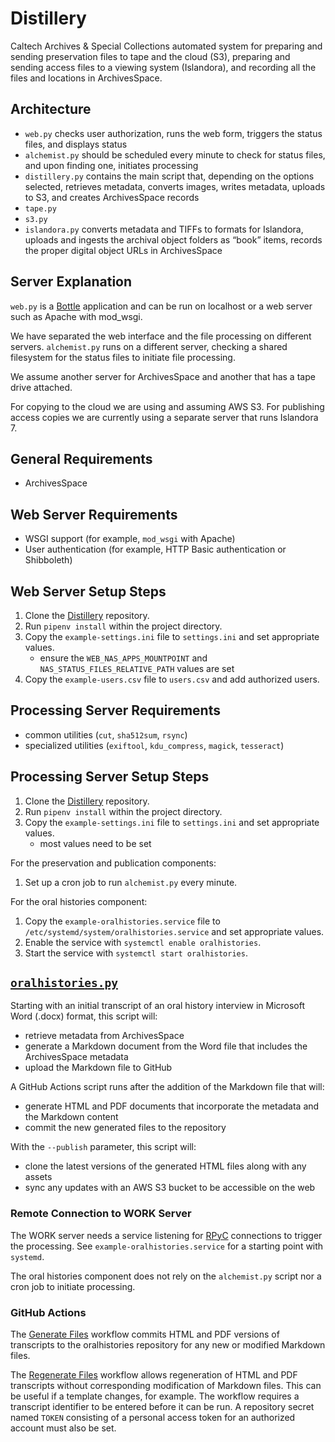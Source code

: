 # Distillery

Caltech Archives & Special Collections automated system for preparing and sending preservation files to tape and the cloud (S3), preparing and sending access files to a viewing system (Islandora), and recording all the files and locations in ArchivesSpace.

## Architecture

- `web.py` checks user authorization, runs the web form, triggers the status files, and displays status
- `alchemist.py` should be scheduled every minute to check for status files, and upon finding one, initiates processing
- `distillery.py` contains the main script that, depending on the options selected, retrieves metadata, converts images, writes metadata, uploads to S3, and creates ArchivesSpace records
- `tape.py`
- `s3.py`
- `islandora.py` converts metadata and TIFFs to formats for Islandora, uploads and ingests the archival object folders as “book” items, records the proper digital object URLs in ArchivesSpace

## Server Explanation

`web.py` is a [Bottle](https://bottlepy.org/) application and can be run on localhost or a web server such as Apache with mod_wsgi.

We have separated the web interface and the file processing on different servers. `alchemist.py` runs on a different server, checking a shared filesystem for the status files to initiate file processing.

We assume another server for ArchivesSpace and another that has a tape drive attached.

For copying to the cloud we are using and assuming AWS S3. For publishing access copies we are currently using a separate server that runs Islandora 7.

## General Requirements

- ArchivesSpace

## Web Server Requirements

- WSGI support (for example, `mod_wsgi` with Apache)
- User authentication (for example, HTTP Basic authentication or Shibboleth)

## Web Server Setup Steps

1. Clone the [Distillery](https://github.com/caltechlibrary/distillery) repository.
1. Run `pipenv install` within the project directory.
1. Copy the `example-settings.ini` file to `settings.ini` and set appropriate values.
    - ensure the `WEB_NAS_APPS_MOUNTPOINT` and `NAS_STATUS_FILES_RELATIVE_PATH` values are set
1. Copy the `example-users.csv` file to `users.csv` and add authorized users.

## Processing Server Requirements

- common utilities (`cut`, `sha512sum`, `rsync`)
- specialized utilities (`exiftool`, `kdu_compress`, `magick`, `tesseract`)

## Processing Server Setup Steps

1. Clone the [Distillery](https://github.com/caltechlibrary/distillery) repository.
1. Run `pipenv install` within the project directory.
1. Copy the `example-settings.ini` file to `settings.ini` and set appropriate values.
    - most values need to be set

For the preservation and publication components:

1. Set up a cron job to run `alchemist.py` every minute.

For the oral histories component:

1. Copy the `example-oralhistories.service` file to `/etc/systemd/system/oralhistories.service` and set appropriate values.
1. Enable the service with `systemctl enable oralhistories`.
1. Start the service with `systemctl start oralhistories`.

## [`oralhistories.py`](caltechlibrary/distillery/blob/main/oralhistories.py)

Starting with an initial transcript of an oral history interview in Microsoft Word (.docx) format, this script will:

- retrieve metadata from ArchivesSpace
- generate a Markdown document from the Word file that includes the ArchivesSpace metadata
- upload the Markdown file to GitHub

A GitHub Actions script runs after the addition of the Markdown file that will:

- generate HTML and PDF documents that incorporate the metadata and the Markdown content
- commit the new generated files to the repository

With the `--publish` parameter, this script will:

- clone the latest versions of the generated HTML files along with any assets
- sync any updates with an AWS S3 bucket to be accessible on the web

### Remote Connection to WORK Server

The WORK server needs a service listening for [RPyC](https://rpyc.readthedocs.io/) connections to trigger the processing. See `example-oralhistories.service` for a starting point with `systemd`.

The oral histories component does not rely on the `alchemist.py` script nor a cron job to initiate processing.

### GitHub Actions

The [Generate Files](https://github.com/caltechlibrary/distillery/blob/main/oralhistories/generate.yml) workflow commits HTML and PDF versions of transcripts to the oralhistories repository for any new or modified Markdown files.

The [Regenerate Files](https://github.com/caltechlibrary/distillery/blob/main/oralhistories/regenerate.yml) workflow allows regeneration of HTML and PDF transcripts without corresponding modification of Markdown files. This can be useful if a template changes, for example. The workflow requires a transcript identifier to be entered before it can be run. A repository secret named `TOKEN` consisting of a personal access token for an authorized account must also be set.
